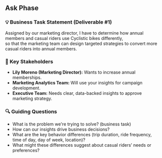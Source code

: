 ## Ask Phase

### 💡 Business Task Statement (Deliverable #1)
Assigned by our marketing director, I have to determine how annual members and casual riders use Cyclistic bikes differently,  
so that the marketing team can design targeted strategies to convert more casual riders into annual members.

### 👥 Key Stakeholders
- **Lily Moreno (Marketing Director):** Wants to increase annual memberships.
- **Marketing Analytics Team:** Will use your insights for campaign development.
- **Executive Team:** Needs clear, data-backed insights to approve marketing strategy.

### 🔍 Guiding Questions
- What is the problem we're trying to solve? (business task)
- How can our insights drive business decisions?
- What are the key behavior differences (trip duration, ride frequency, time of day, day of week, location)?
- What might these differences suggest about casual riders’ needs or preferences?
